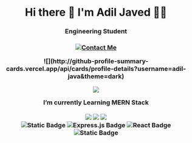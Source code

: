 <h1 align = "center" > Hi there 👋 I'm Adil Javed 👨‍💻</h1>
<h3 align="center">Engineering Student<h3>

<p align="center">
  <a href="https://linktr.ee/adiljaved">
    <img src="https://img.shields.io/badge/Contact%20Me-39E09B?style=for-the-badge&logoColor=white" alt="Contact Me" />
  </a>
</p>


<p align="center">
![](http://github-profile-summary-cards.vercel.app/api/cards/profile-details?username=adil-java&theme=dark)
</p>
<p align = "center"> 
<img src = "https://github-readme-stats-git-masterrstaa-rickstaa.vercel.app/api?username=adil-java&theme=tokyonight">
</p>
<p align='center'>
  I’m currently Learning <b>MERN Stack</b><br/><br/>
  <img src="https://img.shields.io/badge/html-E34F26?style=for-the-badge&logo=html5&logoColor=white&labelColor=%23E34F26&color=%23E34F26"/>  
  <img src="https://img.shields.io/badge/css-1572B6?style=for-the-badge&logo=css3&logoColor=white&labelColor=%231572B6&color=%231572B6"/>
  <img src="https://img.shields.io/badge/javascipt-f3db1d?style=for-the-badge&logo=javascript&logoColor=black&labelColor=%23f3db1d&color=%23F7DF1E"/>
  <br/>
  <img alt="Static Badge" src="https://img.shields.io/badge/node%20JS-%23339933?style=for-the-badge&logo=nodedotjs&logoColor=%23000000&color=%23339933">
<img src="https://img.shields.io/badge/Express.js-%23404d59.svg?style=for-the-badge&logo=express&logoColor=white" alt="Express.js Badge">


<img src="https://img.shields.io/badge/React-%2300D8FF.svg?style=for-the-badge&logo=react&logoColor=white" alt="React Badge">

  <img alt="Static Badge" src="https://img.shields.io/badge/mongodb-%2347A248?style=for-the-badge&logo=mongodb&logoColor=%2347A248&color=%23000000">

  
</p>
